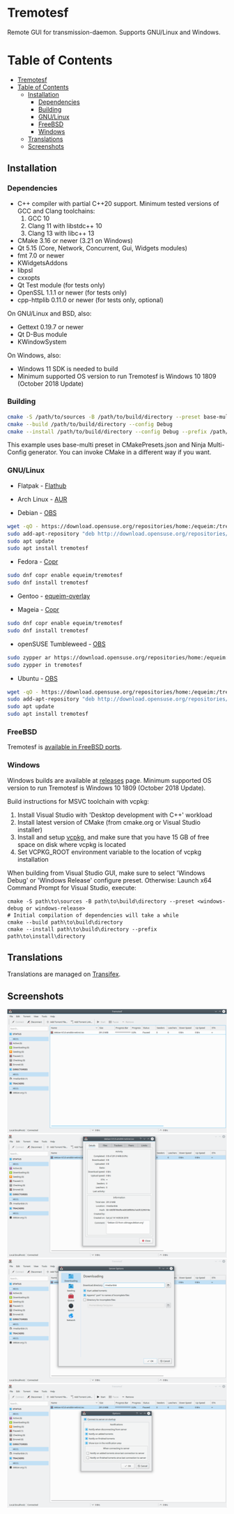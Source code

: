 # Tremotesf
Remote GUI for transmission-daemon. Supports GNU/Linux and Windows.

Table of Contents
=================

   * [Tremotesf](#tremotesf)
   * [Table of Contents](#table-of-contents)
      * [Installation](#installation)
         * [Dependencies](#dependencies)
         * [Building](#building)
         * [GNU/Linux](#gnulinux)
         * [FreeBSD](#freebsd)
         * [Windows](#windows)
      * [Translations](#translations)
      * [Screenshots](#screenshots)

## Installation
### Dependencies
- C++ compiler with partial C++20 support. Minimum tested versions of GCC and Clang toolchains:
  1. GCC 10
  2. Clang 11 with libstdc++ 10
  3. Clang 13 with libc++ 13
- CMake 3.16 or newer (3.21 on Windows)
- Qt 5.15 (Core, Network, Concurrent, Gui, Widgets modules)
- fmt 7.0 or newer
- KWidgetsAddons
- libpsl
- cxxopts
- Qt Test module (for tests only)
- OpenSSL 1.1.1 or newer (for tests only)
- cpp-httplib 0.11.0 or newer (for tests only, optional)

On GNU/Linux and BSD, also:
- Gettext 0.19.7 or newer
- Qt D-Bus module
- KWindowSystem

On Windows, also:
- Windows 11 SDK is needed to build
- Minimum supported OS version to run Tremotesf is Windows 10 1809 (October 2018 Update)

### Building
```sh
cmake -S /path/to/sources -B /path/to/build/directory --preset base-multi
cmake --build /path/to/build/directory --config Debug
cmake --install /path/to/build/directory --config Debug --prefix /path/to/install/directory
```
This example uses base-multi preset in CMakePresets.json and Ninja Multi-Config generator.
You can invoke CMake in a different way if you want.

### GNU/Linux
- Flatpak - [Flathub](https://flathub.org/apps/details/org.equeim.Tremotesf)

- Arch Linux - [AUR](https://aur.archlinux.org/packages/tremotesf)

- Debian - [OBS](https://build.opensuse.org/project/show/home:equeim:tremotesf)

```sh
wget -qO - https://download.opensuse.org/repositories/home:/equeim:/tremotesf/Debian_11/Release.key | sudo tee /etc/apt/trusted.gpg.d/tremotesf.asc
sudo add-apt-repository "deb http://download.opensuse.org/repositories/home:/equeim:/tremotesf/Debian_11/ /"
sudo apt update
sudo apt install tremotesf
```

- Fedora - [Copr](https://copr.fedorainfracloud.org/coprs/equeim/tremotesf)
```sh
sudo dnf copr enable equeim/tremotesf
sudo dnf install tremotesf
```

- Gentoo - [equeim-overlay](https://github.com/equeim/equeim-overlay)

- Mageia - [Copr](https://copr.fedorainfracloud.org/coprs/equeim/tremotesf)
```sh
sudo dnf copr enable equeim/tremotesf
sudo dnf install tremotesf
```

- openSUSE Tumbleweed - [OBS](https://build.opensuse.org/project/show/home:equeim:tremotesf)
```sh
sudo zypper ar https://download.opensuse.org/repositories/home:/equeim:/tremotesf/openSUSE_Tumbleweed/home:equeim:tremotesf.repo
sudo zypper in tremotesf
```

- Ubuntu - [OBS](https://build.opensuse.org/project/show/home:equeim:tremotesf)

```sh
wget -qO - https://download.opensuse.org/repositories/home:/equeim:/tremotesf/xUbuntu_22.04/Release.key | sudo tee /etc/apt/trusted.gpg.d/tremotesf.asc
sudo add-apt-repository "deb http://download.opensuse.org/repositories/home:/equeim:/tremotesf/xUbuntu_22.04/ /"
sudo apt update
sudo apt install tremotesf
```

### FreeBSD
Tremotesf is [available in FreeBSD ports](https://www.freshports.org/net-p2p/tremotesf/).

### Windows
Windows builds are available at [releases](https://github.com/equeim/tremotesf2/releases) page.
Minimum supported OS version to run Tremotesf is Windows 10 1809 (October 2018 Update).

Build instructions for MSVC toolchain with vcpkg:
1. Install Visual Studio with 'Desktop development with C++' workload
2. Install latest version of CMake (from cmake.org or Visual Studio installer)
3. Install and setup [vcpkg](https://github.com/microsoft/vcpkg#quick-start-windows), and make sure that you have 15 GB of free space on disk where vcpkg is located
4. Set VCPKG_ROOT environment variable to the location of vcpkg installation

When building from Visual Studio GUI, make sure to select 'Windows Debug' or 'Windows Release' configure preset.
Otherwise:
Launch x64 Command Prompt for Visual Studio, execute:
```pwsh
cmake -S path\to\sources -B path\to\build\directory --preset <windows-debug or windows-release>
# Initial compilation of dependencies will take a while
cmake --build path\to\build\directory
cmake --install path\to\build\directory --prefix path\to\install\directory
```

## Translations
Translations are managed on [Transifex](https://www.transifex.com/equeim/tremotesf).

## Screenshots
![](https://github.com/equeim/tremotesf-screenshots/raw/master/desktop-1.png)
![](https://github.com/equeim/tremotesf-screenshots/raw/master/desktop-2.png)
![](https://github.com/equeim/tremotesf-screenshots/raw/master/desktop-3.png)
![](https://github.com/equeim/tremotesf-screenshots/raw/master/desktop-4.png)
